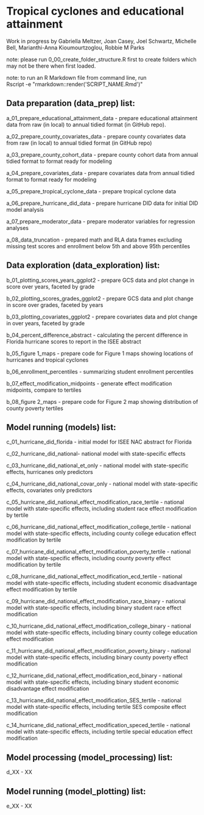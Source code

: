 # Tropical cyclones and educational attainment

Work in progress by Gabriella Meltzer, Joan Casey, Joel Schwartz, Michelle Bell, Marianthi-Anna Kioumourtzoglou, Robbie M Parks

note: please run 0_00_create_folder_structure.R first to create folders which may not be there when first loaded.

note: to run an R Markdown file from command line, run\
Rscript -e "rmarkdown::render('SCRIPT_NAME.Rmd')"

## Data preparation (data_prep) list:

a_01_prepare_educational_attainment_data - prepare educational attainment data from raw (in local) to annual tidied format (in GitHub repo).

a_02_prepare_county_covariates_data - prepare county covariates data from raw (in local) to annual tidied format (in GitHub repo)

a_03_prepare_county_cohort_data - prepare county cohort data from annual tidied format to format ready for modeling

a_04_prepare_covariates_data - prepare covariates data from annual tidied format to format ready for modeling

a_05_prepare_tropical_cyclone_data - prepare tropical cyclone data

a_06_prepare_hurricane_did_data - prepare hurricane DID data for initial DID model analysis

a_07_prepare_moderator_data - prepare moderator variables for regression analyses

a_08_data_truncation - prepared math and RLA data frames excluding missing test scores and enrollment below 5th and above 95th percentiles

## Data exploration (data_exploration) list:

b_01_plotting_scores_years_ggplot2 - prepare GCS data and plot change in score over years, faceted by grade

b_02_plotting_scores_grades_ggplot2 - prepare GCS data and plot change in score over grades, faceted by years

b_03_plotting_covariates_ggplot2 - prepare covariates data and plot change in over years, faceted by grade

b_04_percent_difference_abstract - calculating the percent difference in Florida hurricane scores to report in the ISEE abstract

b_05_figure 1_maps - prepare code for Figure 1 maps showing locations of hurricanes and tropical cyclones

b_06_enrollment_percentiles - summarizing student enrollment percentiles

b_07_effect_modification_midpoints - generate effect modification midpoints, compare to tertiles

b_08_figure 2_maps - prepare code for Figure 2 map showing distribution of county poverty tertiles

## Model running (models) list:

c_01_hurricane_did_florida - initial model for ISEE NAC abstract for Florida

c_02_hurricane_did_national- national model with state-specific effects

c_03_hurricane_did_national_et_only - national model with state-specific effects, hurricanes only predictors

c_04_hurricane_did_national_covar_only - national model with state-specific effects, covariates only predictors

c_05_hurricane_did_national_effect_modification_race_tertile - national model with state-specific effects, including student race effect modification by tertile

c_06_hurricane_did_national_effect_modification_college_tertile - national model with state-specific effects, including county college education effect modification by tertile

c_07_hurricane_did_national_effect_modification_poverty_tertile - national model with state-specific effects, including county poverty effect modification by tertile

c_08_hurricane_did_national_effect_modification_ecd_tertile - national model with state-specific effects, including student economic disadvantage effect modification by tertile

c_09_hurricane_did_national_effect_modification_race_binary - national model with state-specific effects, including binary student race effect modification

c_10_hurricane_did_national_effect_modification_college_binary - national model with state-specific effects, including binary county college education effect modification

c_11_hurricane_did_national_effect_modification_poverty_binary - national model with state-specific effects, including binary county poverty effect modification

c_12_hurricane_did_national_effect_modification_ecd_binary - national model with state-specific effects, including binary student economic disadvantage effect modification

c_13_hurricane_did_national_effect_modification_SES_tertile - national model with state-specific effects, including tertile SES composite effect modification

c_14_hurricane_did_national_effect_modification_speced_tertile - national model with state-specific effects, including tertile special education effect modification

## Model processing (model_processing) list:

d_XX - XX

## Model running (model_plotting) list:

e_XX - XX
